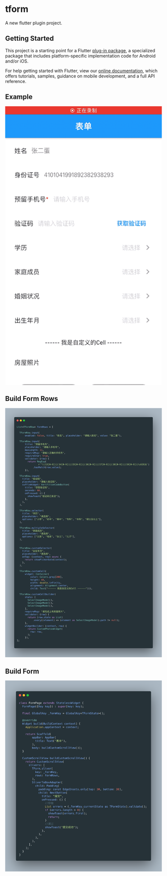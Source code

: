 # tform

A new flutter plugin project.

## Getting Started

This project is a starting point for a Flutter
[plug-in package](https://flutter.dev/developing-packages/),
a specialized package that includes platform-specific implementation code for
Android and/or iOS.

For help getting started with Flutter, view our
[online documentation](https://flutter.dev/docs), which offers tutorials,
samples, guidance on mobile development, and a full API reference.

## Example
![avatar](./raw/example.gif)

## Build Form Rows
![avatar](./raw/carbon_rows.png)
## Build Form
![avatar](./raw/carbon_page.png)
